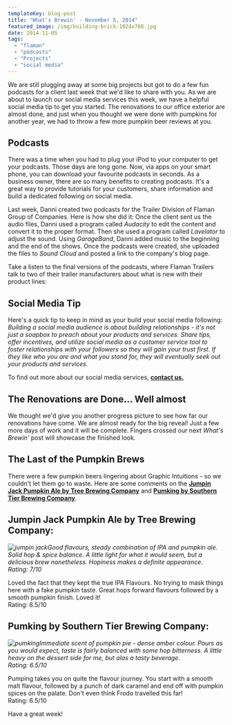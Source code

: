 ```yaml
---
templateKey: blog-post
title: "What's Brewin' - November 5, 2014"
featured_image: /img/building-brick-1024x768.jpg
date: 2014-11-05
tags:
  - "flaman"
  - "podcasts"
  - "Projects"
  - "social media"
---
```


We are still plugging away at some big projects but got to do a few fun podcasts for a client last week that we'd like to share with you. As we are about to launch our social media services this week, we have a helpful social media tip to get you started. The renovations to our office exterior are almost done, and just when you thought we were done with pumpkins for another year, we had to throw a few more pumpkin beer reviews at you.

Podcasts
--------

There was a time when you had to plug your iPod to your computer to get your podcasts. Those days are long gone. Now, via apps on your smart phone, you can download your favourite podcasts in seconds.  As a business owner, there are so many benefits to creating podcasts. It's a great way to provide tutorials for your customers, share information and build a dedicated following on social media.

Last week, Danni created two podcasts for the Trailer Division of Flaman Group of Companies. Here is how she did it: Once the client sent us the audio files, Danni used a program called _Audacity_ to edit the content and convert it to the proper format. Then she used a program called _Lavelator_ to adjust the sound. Using _GarageBand_, Danni added music to the beginning and the end of the shows. Once the podcasts were created, she uploaded the files to _Sound Cloud_ and posted a link to the company's blog page.

Take a listen to the final versions of the podcasts, where Flaman Trailers talk to two of their trailer manufacturers about what is new with their product lines:

Social Media Tip
----------------

Here's a quick tip to keep in mind as your build your social media following: _Building a social media audience is about building relationships - it's not just a soapbox to preach about your products and services. Share tips, offer incentives, and utilize social media as a customer service tool to foster relationships with your followers so they will gain your trust first. If they like who you are and what you stand for, they will eventually seek out your products and services._

To find out more about our social media services, [**contact us.**](https://graphicintuitions.com/get-in-touch/)

The Renovations are Done... Well almost
-------------------------------------

We thought we'd give you another progress picture to see how far our renovations have come. We are almost ready for the big reveal! Just a few more days of work and it will be complete. Fingers crossed our next _What's Brewin'_ post will showcase the finished look.

The Last of the Pumpkin Brews
-----------------------------

There were a few pumpkin beers lingering about Graphic Intuitions - so we couldn't let them go to waste. Here are some comments on the **[Jumpin Jack Pumpkin Ale by Tree Brewing Company](http://www.treebeer.com/jumpin-jack-pumpkin-ale/)** and **[Pumking by Southern Tier Brewing Company](http://www.stbcbeer.com/seasonals/seasonal-imperial/pumking-beer-page/)**.

Jumpin Jack Pumpkin Ale by Tree Brewing Company:
------------------------------------------------

_![jumpin jack](/img/jumpin-jack.jpeg)Good flavours, steady combination of IPA and pumpkin ale. Solid hop & spice balance. A little light for what it would seem, but a delicious brew nonetheless. Hopiness makes a definite appearance.  
Rating: 7/10_

Loved the fact that they kept the true IPA Flavours. No trying to mask things here with a fake pumpkin taste. Great hops forward flavours followed by a smooth pumpkin finish. Loved it!  
Rating: 8.5/10

Pumking by Southern Tier Brewing Company:
-----------------------------------------

_![pumking](/img/pumking.jpg)Immediate scent of pumpkin pie - dense amber colour.  Pours as you would expect, taste is fairly balanced with some hop bitterness. A little heavy on the dessert side for me, but alas a tasty beverage.  
Rating: 6.5/10_

Pumping takes you on quite the flavour journey. You start with a smooth malt flavour, followed by a punch of dark caramel and end off with pumpkin spices on the palate. Don't even think Frodo travelled this far!  
Rating: 6.5/10

Have a great week!